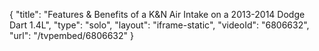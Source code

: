 {
    "title": "Features & Benefits of a K&N Air Intake on a 2013-2014 Dodge Dart 1.4L",
    "type": "solo",
    "layout": "iframe-static",
    "videoId": "6806632",
    "url": "\/tvpembed\/6806632"
}